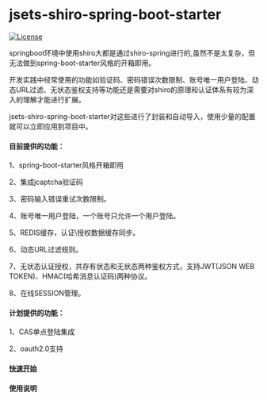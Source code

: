 # jsets-shiro-spring-boot-starter

[![License](https://img.shields.io/badge/license-Apache%202-4EB1BA.svg)](https://www.apache.org/licenses/LICENSE-2.0.html)

springboot环境中使用shiro大都是通过shiro-spring进行的,虽然不是太复杂，但无法做到spring-boot-starter风格的开箱即用。

开发实践中经常使用的功能如验证码、密码错误次数限制、账号唯一用户登陆、动态URL过滤、无状态鉴权支持等功能还是需要对shiro的原理和认证体系有较为深入的理解才能进行扩展。

jsets-shiro-spring-boot-starter对这些进行了封装和自动导入，使用少量的配置就可以立即应用到项目中。

#### 目前提供的功能：

1、spring-boot-starter风格开箱即用

2、集成jcaptcha验证码

3、密码输入错误重试次数限制。

4、账号唯一用户登陆，一个账号只允许一个用户登陆。

5、REDIS缓存，认证\授权数据缓存同步。

6、动态URL过滤规则。

7、无状态认证授权，共存有状态和无状态两种鉴权方式，支持JWT(JSON WEB TOKEN)、HMAC(哈希消息认证码)两种协议。

8、在线SESSION管理。

#### 计划提供的功能：

1、CAS单点登陆集成

2、oauth2.0支持

#### [快速开始](https://github.com/wj596/jsets-shiro-spring-boot-starter/wiki/%E5%BF%AB%E9%80%9F%E5%BC%80%E5%A7%8B?_blank)

#### 使用说明
